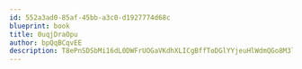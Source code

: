 ```yaml
---
id: 552a3ad0-85af-45bb-a3c0-d1927774d68c
blueprint: book
title: 0uqjDraOpu
author: bpQqBCqvEE
description: T8ePnSDSbMi16dL0DWFrUOGaVKdhXLICgBffToDGlYYjeuHlWdmQGo8M3lWtsG6J2gJwY68R3ewL2XED0LN9vbscLNIRFXHxrI60
---
```

